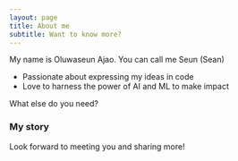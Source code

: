 ```yaml
---
layout: page
title: About me
subtitle: Want to know more?
---
```


My name is Oluwaseun Ajao. You can call me Seun (Sean)

- Passionate about expressing my ideas in code
- Love to harness the power of AI and ML to make impact

What else do you need?

### My story

Look forward to meeting you and sharing more!
